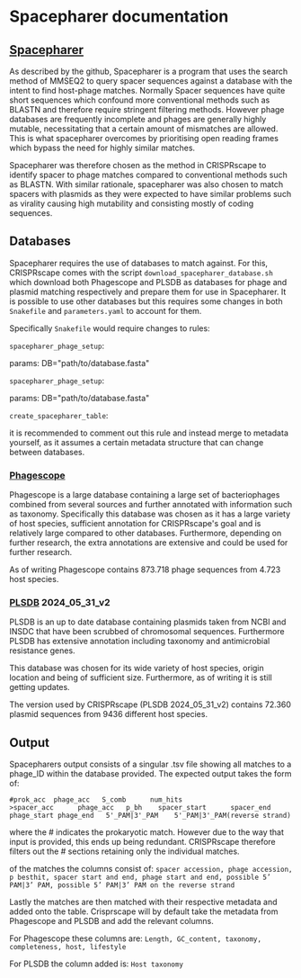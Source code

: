 # Spacepharer documentation

## [Spacepharer](https://github.com/soedinglab/spacepharer)

As described by the github, Spacepharer is a program that uses the search method of MMSEQ2 to query spacer sequences against a database with the intent to find host-phage matches. Normally Spacer sequences have quite short sequences which confound more conventional methods such as BLASTN and therefore require stringent filtering methods. However phage databases are frequently incomplete and phages are generally highly mutable, necessitating that a certain amount of mismatches are allowed. This is what spacepharer overcomes by prioritising open reading frames which bypass the need for highly similar matches.

Spacepharer was therefore chosen as the method in CRISPRscape to identify spacer to phage matches compared to conventional methods such as BLASTN. With similar rationale, spacepharer was also chosen to match spacers with plasmids as they were expected to have similar problems such as virality causing high mutability and consisting mostly of coding sequences.

## Databases

Spacepharer requires the use of databases to match against. For this, CRISPRscape comes with the script `download_spacepharer_database.sh` which download both Phagescope and PLSDB as databases for phage and plasmid matching respectively and prepare them for use in Spacepharer. It is possible to use other databases but this requires some changes in both `Snakefile` and `parameters.yaml` to account for them.

Specifically `Snakefile` would require changes to rules:

`spacepharer_phage_setup`:

params: DB="path/to/database.fasta"

`spacepharer_phage_setup`:

params: DB="path/to/database.fasta"

`create_spacepharer_table`:

it is recommended to comment out this rule and instead merge to metadata yourself, as it assumes a certain metadata structure that can change between databases.

### [Phagescope](https://phagescope.deepomics.org/)

Phagescope is a large database containing a large set of bacteriophages combined from several sources and further annotated with information such as taxonomy. Specifically this database was chosen as it has a large variety of host species, sufficient annotation for CRISPRscape's goal and is relatively large compared to other databases. Furthermore, depending on further research, the extra annotations are extensive and could be used for further research.

As of writing Phagescope contains 873.718 phage sequences from 4.723 host species.

### [PLSDB](https://ccb-microbe.cs.uni-saarland.de/plsdb2025/) 2024_05_31_v2

PLSDB is an up to date database containing plasmids taken from NCBI and INSDC that have been scrubbed of chromosomal sequences. Furthermore PLSDB has extensive annotation including taxonomy and antimicrobial resistance genes.

This database was chosen for its wide variety of host species, origin location and being of sufficient size. Furthermore, as of writing it is still getting updates.

The version used by CRISPRscape (PLSDB 2024_05_31_v2) contains 72.360 plasmid sequences from 9436 different host species.

## Output

Spacepharers output consists of a singular .tsv file showing all matches to a phage_ID within the database provided. The expected output takes the form of:

```
#prok_acc  phage_acc   S_comb      num_hits
>spacer_acc      phage_acc   p_bh    spacer_start      spacer_end  phage_start phage_end   5'_PAM|3'_PAM    5'_PAM|3'_PAM(reverse strand)
```
where the # indicates the prokaryotic match. However due to the way that input is provided, this ends up being redundant. CRISPRscape therefore filters out the # sections retaining only the individual matches.

of the matches the columns consist of:
`spacer accession, phage accession, p besthit, spacer start and end, phage start and end, possible 5’ PAM|3’ PAM, possible 5’ PAM|3’ PAM on the reverse strand`

Lastly the matches are then matched with their respective metadata and added onto the table. Crisprscape will by default take the metadata from Phagescope and PLSDB and add the relevant columns.

For Phagescope these columns are: `Length, GC_content, taxonomy, completeness, host, lifestyle`

For PLSDB the column added is: `Host taxonomy`
